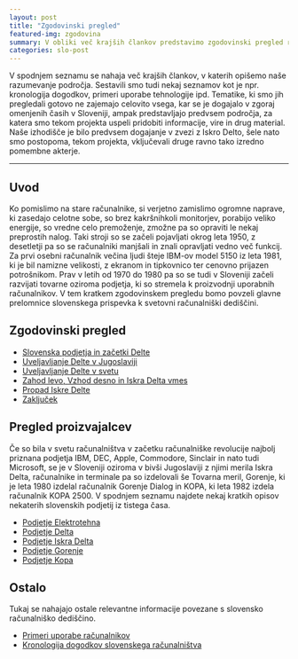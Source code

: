 ```yaml
---
layout: post
title: "Zgodovinski pregled"
featured-img: zgodovina
summary: V obliki več krajših člankov predstavimo zgodovinski pregled razvoja računalništva na področju Slovenije.
categories: slo-post
---
```


V spodnjem seznamu se nahaja več krajših člankov, v katerih opišemo naše razumevanje področja. Sestavili smo tudi nekaj seznamov kot je npr. kronologija dogodkov, primeri uporabe tehnologije ipd. Tematike, ki smo jih pregledali gotovo ne zajemajo celovito vsega, kar se je dogajalo v zgoraj omenjenih časih v Sloveniji, ampak predstavljajo predvsem področja, za katera smo tekom projekta uspeli pridobiti informacije, vire in drug material. Naše izhodišče je bilo predvsem dogajanje v zvezi z Iskro Delto, šele nato smo postopoma, tekom projekta, vključevali druge ravno tako izredno pomembne akterje.

-----

## Uvod

Ko pomislimo na stare računalnike, si verjetno zamislimo ogromne naprave, ki zasedajo celotne sobe, so brez kakršnihkoli monitorjev, porabijo veliko energije, so vredne celo premoženje, zmožne pa so opraviti le nekaj preprostih nalog. Taki stroji so se začeli pojavljati okrog leta 1950, z desetletji pa so se računalniki manjšali in znali opravljati vedno več funkcij. Za prvi osebni računalnik večina ljudi šteje IBM-ov model 5150 iz leta 1981, ki je bil namizne velikosti, z ekranom in tipkovnico ter cenovno prijazen potrošnikom. Prav v letih od 1970 do 1980 pa so se tudi v Sloveniji začeli razvijati tovarne oziroma podjetja, ki so stremela k proizvodnji uporabnih računalnikov. V tem kratkem zgodovinskem pregledu bomo povzeli glavne prelomnice slovenskega prispevka k svetovni računalniški dediščini.

## Zgodovinski pregled

- [Slovenska podjetja in začetki Delte](../zgodovina/slovenska_podjetja)
- [Uveljavljanje Delte v Jugoslaviji](../zgodovina/uveljavljanje_delte_v_jugoslaviji)
- [Uveljavljanje Delte v svetu](../zgodovina/uveljavljanje_delte_v_svetu)
- [Zahod levo, Vzhod desno in Iskra Delta vmes](../zgodovina/zahod_levo_vzhod_desno_in_iskra_delta_vmes)
- [Propad Iskre Delte](../zgodovina/propad_iskre_delte)
- [Zaključek](../zgodovina/zakljucek)

## Pregled proizvajalcev

Če so bila v svetu računalništva v začetku računalniške revolucije najbolj priznana podjetja IBM, DEC, Apple, Commodore, Sinclair in nato tudi Microsoft, se je v Sloveniji oziroma v bivši Jugoslaviji z njimi merila Iskra Delta, računalnike in terminale pa so izdelovali še Tovarna meril, Gorenje, ki je leta 1980 izdelal računalnik Gorenje Dialog in KOPA, ki leta 1982 izdela računalnik KOPA 2500. V spodnjem seznamu najdete nekaj kratkih opisov nekaterih slovenskih podjetij iz tistega časa.

 - [Podjetje Elektrotehna](../zgodovina/elektrotehna)
 - [Podjetje Delta](../zgodovina/delta)
 - [Podjetje Iskra Delta](../zgodovina/iskra_Delta)
 - [Podjetje Gorenje](../zgodovina/gorenje)
 - [Podjetje Kopa](../zgodovina/kopa)
 
 ## Ostalo
 
 Tukaj se nahajajo ostale relevantne informacije povezane s slovensko računalniško dediščino.
 
 - [Primeri uporabe računalnikov](../zgodovina/primeri_uporabe)
 - [Kronologija dogodkov slovenskega računalništva](../zgodovina/kronologija)
